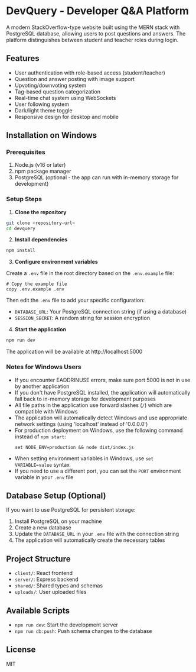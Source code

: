 # DevQuery - Developer Q&A Platform

A modern StackOverflow-type website built using the MERN stack with PostgreSQL database, allowing users to post questions and answers. The platform distinguishes between student and teacher roles during login.

## Features

- User authentication with role-based access (student/teacher)
- Question and answer posting with image support
- Upvoting/downvoting system
- Tag-based question categorization
- Real-time chat system using WebSockets
- User following system
- Dark/light theme toggle
- Responsive design for desktop and mobile

## Installation on Windows

### Prerequisites

1. Node.js (v16 or later)
2. npm package manager
3. PostgreSQL (optional - the app can run with in-memory storage for development)

### Setup Steps

1. **Clone the repository**

```bash
git clone <repository-url>
cd devquery
```

2. **Install dependencies**

```bash
npm install
```

3. **Configure environment variables**

Create a `.env` file in the root directory based on the `.env.example` file:

```
# Copy the example file
copy .env.example .env
```

Then edit the `.env` file to add your specific configuration:
- `DATABASE_URL`: Your PostgreSQL connection string (if using a database)
- `SESSION_SECRET`: A random string for session encryption

4. **Start the application**

```bash
npm run dev
```

The application will be available at http://localhost:5000

### Notes for Windows Users

- If you encounter EADDRINUSE errors, make sure port 5000 is not in use by another application
- If you don't have PostgreSQL installed, the application will automatically fall back to in-memory storage for development purposes
- All file paths in the application use forward slashes (`/`) which are compatible with Windows
- The application will automatically detect Windows and use appropriate network settings (using 'localhost' instead of '0.0.0.0')
- For production deployment on Windows, use the following command instead of `npm start`:
  ```
  set NODE_ENV=production && node dist/index.js
  ```
- When setting environment variables in Windows, use `set VARIABLE=value` syntax
- If you need to use a different port, you can set the `PORT` environment variable in your `.env` file

## Database Setup (Optional)

If you want to use PostgreSQL for persistent storage:

1. Install PostgreSQL on your machine
2. Create a new database
3. Update the `DATABASE_URL` in your `.env` file with the connection string
4. The application will automatically create the necessary tables

## Project Structure

- `client/`: React frontend
- `server/`: Express backend
- `shared/`: Shared types and schemas
- `uploads/`: User uploaded files

## Available Scripts

- `npm run dev`: Start the development server
- `npm run db:push`: Push schema changes to the database

## License

MIT